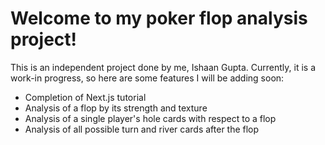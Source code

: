 # Welcome to my poker flop analysis project!

This is an independent project done by me, Ishaan Gupta. Currently, it is a work-in progress, so here are some features I will be adding soon:
* Completion of Next.js tutorial
* Analysis of a flop by its strength and texture
* Analysis of a single player's hole cards with respect to a flop
* Analysis of all possible turn and river cards after the flop
